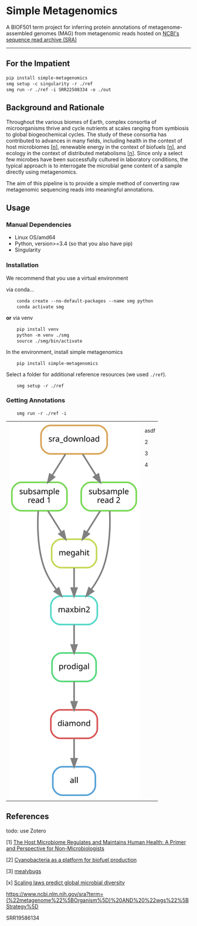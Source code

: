 # Simple Metagenomics
A BIOF501 term project for inferring protein annotations of metagenome-assembled genomes (MAG) from metagenomic reads hosted on [NCBI's sequence read archive (SRA)](https://www.ncbi.nlm.nih.gov/sra)

-------------------------

## For the Impatient
```
pip install simple-metagenomics
smg setup -c singularity -r ./ref
smg run -r ./ref -i SRR22508334 -o ./out
```

## Background and Rationale

Throughout the various biomes of Earth, complex consortia of microorganisms thrive and cycle nutrients at scales ranging from symbiosis to global biogeochemical cycles. The study of these consortia has contributed to advances in many fields, including health in the context of host microbiomes [[n](#references)], renewable energy in the context of biofuels [[n](#references)], and ecology in the context of distributed metabolisms [[n](#references)]. Since only a select few microbes have been successfully cultured in laboratory conditions, the typical approach is to interrogate the microbial gene content of a sample directly using metagenomics.

The aim of this pipeline is to provide a simple method of converting raw metagenomic sequencing reads into meaningful annotations.

## Usage

### **Manual Dependencies**

- Linux OS/amd64
- Python, version>=3.4 (so that you also have pip)
- Singularity

### **Installation**
We recommend that you use a virtual environment

via conda...
```
    conda create --no-default-packages --name smg python
    conda activate smg
```

**or** via venv
```
    pip install venv
    python -m venv ./smg
    source ./smg/bin/activate

```

In the environment, install simple metagenomics
```
    pip install simple-metagenomics
```

Select a folder for additional reference resources (we used `./ref`).
```
    smg setup -r ./ref
```

### **Getting Annotations**

```
    smg run -r ./ref -i 
```


<table>
 <tr>
    <td>
        <img src="dag.svg" />
    </td>
    <td valign="top">
        <p>
            asdf
        </p>
        <p>2</p>
        <p>3</p>
        <p>4</p>
    </td>
 </tr>
</table>


## References
todo: use Zotero

[1] [The Host Microbiome Regulates and Maintains Human Health: A Primer and Perspective for Non-Microbiologists](https://doi.org/10.1158/0008-5472.CAN-16-2929)

[2] [Cyanobacteria as a platform for biofuel production](https://www.frontiersin.org/articles/10.3389/fbioe.2013.00007/full)

[3] [mealybugs](https://www.ncbi.nlm.nih.gov/pmc/articles/PMC3169327/)

[x] [Scaling laws predict global microbial diversity](https://doi.org/10.1073/pnas.1521291113)

https://www.ncbi.nlm.nih.gov/sra?term=(%22metagenome%22%5BOrganism%5D)%20AND%20%22wgs%22%5BStrategy%5D

SRR19586134
